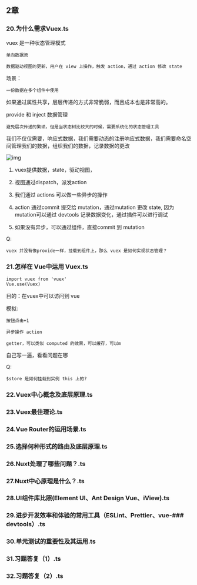## 2章

### 20.为什么需求Vuex.ts


vuex 是一种状态管理模式
	
	单向数据流
	
	数据驱动视图的更新，用户在 view 上操作，触发 action，通过 action 修改 state
	

场景：

	一份数据在多个组件中使用
	

如果通过属性共享，层层传递的方式非常脆弱，而且成本也是非常高的。

provide 和 inject 数据管理

	避免层次传递的繁琐，但是当状态树比较大的时候，需要系统化的状态管理工具


我们不仅仅需要，响应式数据，我们需要动态的注册响应式数据，我们需要命名空间管理我们的数据，组织我们的数据，记录数据的更改


![img](https://vuex.vuejs.org/vuex.png)


1. vuex提供数据，state，驱动视图，
	
2. 视图通过dispatch，派发action

3. 我们通过 actions 可以做一些异步的操作

4. action  通过commit 提交给 mutation，通过mutation 更改 state,
	因为mutation可以通过 devtools 记录数据变化，通过插件可以进行调试
	
5. 如果没有异步，可以通过组件，直接commit 到 mutation
	
	
Q:

	vuex 并没有像provide一样，挂载到组件上，那么 vuex 是如何实现状态管理？
	
	
	
### 21.怎样在 Vue中运用 Vuex.ts


	import vuex from 'vuex'
	Vue.use(Vuex)

目的：在vuex中可以访问到 vue

模拟: 
	
	按钮点击+1
	
	异步操作 action
	
	getter，可以类似 computed 的效果，可以缓存，可以m
	
自己写一遍，看看问题在哪

Q:

	$store 是如何挂载到实例 this 上的?
	


### 22.Vuex中心概念及底层原理.ts



### 23.Vuex最佳理论.ts
### 24.Vue Router的运用场景.ts
### 25.选择何种形式的路由及底层原理.ts
### 26.Nuxt处理了哪些问题？.ts
### 27.Nuxt中心原理是什么？.ts
### 28.UI组件库比照(Element UI、Ant Design Vue、iView).ts
### 29.进步开发效率和体验的常用工具（ESLint、Prettier、vue-### devtools）.ts
### 30.单元测试的重要性及其运用.ts
### 31.习题答复（1）.ts
### 32.习题答复（2）.ts
